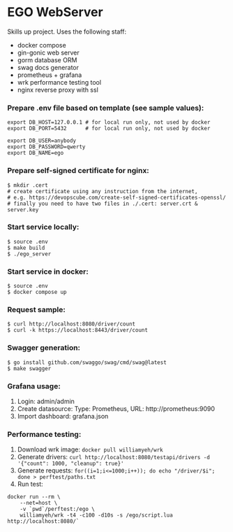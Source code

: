 EGO WebServer
=============

Skills up project. Uses the following staff:
- docker compose
- gin-gonic web server
- gorm database ORM
- swag docs generator
- prometheus + grafana
- wrk performance testing tool
- nginx reverse proxy with ssl

### Prepare .env file based on template (see sample values):

```
export DB_HOST=127.0.0.1 # for local run only, not used by docker
export DB_PORT=5432      # for local run only, not used by docker

export DB_USER=anybody
export DB_PASSWORD=qwerty
export DB_NAME=ego
```

### Prepare self-signed certificate for nginx:

```
$ mkdir .cert
# create certificate using any instruction from the internet,
# e.g. https://devopscube.com/create-self-signed-certificates-openssl/
# finally you need to have two files in ./.cert: server.crt & server.key
```

### Start service locally:

```
$ source .env
$ make build
$ ./ego_server
```

### Start service in docker:

```
$ source .env
$ docker compose up
```

### Request sample:

```
$ curl http://localhost:8080/driver/count
$ curl -k https://localhost:8443/driver/count
```

### Swagger generation:

```
$ go install github.com/swaggo/swag/cmd/swag@latest
$ make swagger
```

### Grafana usage:

1. Login: admin/admin
2. Create datasource: Type: Prometheus, URL: http://prometheus:9090
3. Import dashboard: grafana.json

### Performance testing:

1. Download wrk image: `docker pull williamyeh/wrk`
2. Generate drivers: `curl http://localhost:8080/testapi/drivers -d '{"count": 1000, "cleanup": true}'`
3. Generate requests: `for((i=1;i<=1000;i++)); do echo "/driver/$i"; done > perftest/paths.txt`
4. Run test:
```
docker run --rm \
    --net=host \
    -v `pwd`/perftest:/ego \
    williamyeh/wrk -t4 -c100 -d10s -s /ego/script.lua http://localhost:8080/`
```
